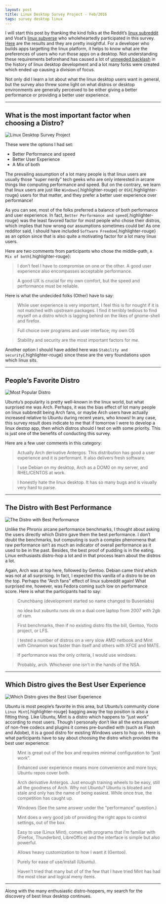 ```yaml
---
layout: post
title: Linux Desktop Survey Project - Feb/2016
tags: survey desktop linux
---
```


I will start this post by thanking the kind folks at the Reddit’s [linux subreddit](https://www.reddit.com/r/linux) and Voat’s [linux subverse](https://www.voat.co/v/linux) who wholeheartedly participated in this survey. [Here](http://lws-rmsreturns.rhcloud.com/limesurvey/index.php/statistics_user/action/surveyid/556933/language/en) are the results and they are pretty insightful. For a developer who builds apps targetting the linux platform, it helps to know what are the preferences of users who run those apps on a desktop. Not understanding these requirements beforehand has caused a lot of [unneeded backlash](https://en.wikipedia.org/wiki/Unity_%28user_interface%29) in the history of linux desktop development and a lot many forks were created which ended up causing a division of focus.<!--more-->

Not only did I learn a lot about what the linux desktop users want in general, but the survey also threw some light on what distros or desktop environments are generally perceived to be either giving a better performance or providing a better user experience.

------------------------------------------------------------------------

What is the most important factor when choosing a Distro?
---------------------------------------------------------

![Linux Desktop Survey Project](http://lws-rmsreturns.rhcloud.com/limesurvey/tmp/ec2d620c7c97d4d351ad3553d3dc4161.png)

These were the options I had set:

-   Better Performance and speed
-   Better User Experience
-   A Mix of both

The prevailing assumption of a lot many people is that linux users are usually those “super nerdy” tech geeks who are only interested in arcane things like computing performance and speed. But on the contrary, we learn that linux users are just like `Windows`{.highlighter-rouge} or `OSX`{.highlighter-rouge} users for that matter, and they prefer a better user experience over performance!

As you can see, most of the folks preferred a balance of both performance and user experience. In fact, `Better Performance and speed`{.highlighter-rouge} was the least favored factor for most people who chose their distros, which implies that how wrong our assumptions sometimes could be! As one redditor said, I should have included `Software Freedom`{.highlighter-rouge} as an option since that is also quite a motivating factor for a lot many linux users.

Here are two comments from participants who chose the middle-path, `A Mix of both`{.highlighter-rouge}:

> I don’t feel I have to compromise on one or the other. A good user experience also encompasses acceptable performance.

> A good UX is crucial for my own comfort, but the speed and performance must be reliable.

Here is what the undecided folks (Other) have to say:

> While user experience is very important, I feel this is for nought if it is not matched with upstream packages. I find it terribly tedious to find myself on a distro which is lagging behind on the likes of gnome-shell and firefox.

> Full choice over programs and user interface; my own OS

> Stability and security are the most important factors for me.

Another option I should have added here was `Stability and security`{.highlighter-rouge} since these are the very foundations upon which linux sits.

------------------------------------------------------------------------

People’s Favorite Distro
------------------------

![Most Popular Distro](http://lws-rmsreturns.rhcloud.com/limesurvey/tmp/dfdd05e767cc742c456552f065121e8c.png)

Ubuntu’s popularity is pretty well-known in the linux world, but what surprised me was Arch. Perhaps, it was the bias effect of lot many people on linux subbredit being Arch fans, or maybe Arch users have actually increased relative to Ubuntu during recent years, who knows! In any case, this survey result does indicate to me that if tomorrow I were to develop a linux destop app, then which distros should I test on with some priority. This is just one of the benefits of conducting this survey.

Here are a few user comments in this category:

> Actually Arch derivative Antergos. This distribution has good a user experience and it is performant. It also delivers fresh software.

> I use Debian on my desktop, Arch as a DOM0 on my server, and RHEL/CENTOS at work.

> I honestly hate the linux desktop. It has so many bugs and is visually very hard to parse.

------------------------------------------------------------------------

The Distro with Best Performance
--------------------------------

![The Distro with Best Performance](http://lws-rmsreturns.rhcloud.com/limesurvey/tmp/2784dfd5801a114e64e2de0393a8d1e9.png)

Unlike the Phronix arcane performance benchmarks, I thought about asking the users directly which Distro gave them the best performance. I don’t doubt the benchmarks, but computing is such a complex phenomena that raw performance isn’t as much an indicator of overall performance as it used to be in the past. Besides, the best proof of pudding is in the eating. Linux enthusiasts distro-hop a lot and in that process learn about the distros a lot.

Again, Arch was at top here, followed by Gentoo. Debian came third which was not at all surprising. In fact, I expected this vanilla of a distro to be on the top. Perhaps the “Arch fans” effect of linux subreddit again! What surprised me, however, was Fedora coming such low on performance score. Here is what the participants had to say:

> Crunchbang (development started so name changed to Busenlabs)

> no idea but xubuntu runs ok on a dual core laptop from 2007 with 2gb of ram.

> First benchmarks, then if no existing distro fits the bill, Gentoo, Yocto project, or LFS.

> I tested a number of distros on a very slow AMD netbook and Mint with Cinnamon was faster than itself and others with XFCE and MATE.

> If performance was the only criteria, I would use windows.

> Probably, arch. Whichever one isn’t in the hands of the NSA.

------------------------------------------------------------------------

Which Distro gives the Best User Experience
-------------------------------------------

![Which Distro gives the Best User Experience](http://lws-rmsreturns.rhcloud.com/limesurvey/tmp/43ddb58e40e9ececf0e0ed58c106e182.png)

Ubuntu is most people’s favorite in this area, but Ubuntu’s community clone `Linux Mint`{.highlighter-rouge} bagging away the top position is also a fitting thing. Like Ubuntu, Mint is a distro which happens to “just work” according to most users. Though I personally don’t like all the extra amount of non-free codecs and plugins it comes pre-bundled with (such as Flash and Adobe), it is a good distro for existing Windows users to hop on. Here is what participants have to say about choosing the distro which provides the best user experience:

> Mint is great out of the box and requires minimal configuration to “just work”.

> Enhanced user experience means more convenience and more toys; Ubuntu repos cover both.

> Arch derivative Antergos. Just enough training wheels to be easy, still all the goodness of Arch. Why not Ubuntu? Ubuntu is bloated and stale and only has the name of being easiest. While once true, the competition has caught up.

> Windows (See the same answer under the “performance” question.)

> Mint does a very good job of providing the right apps to control settings, out of the box.

> Easy to use (Linux Mint), comes with programs that I’m familiar with (Firefox, Thunderbird, LibreOffice) and the interface is simple but also powerful.

> Allows heavy customization to how I want it (Gentoo).

> Purely for ease of use/install (Ubuntu).

> Haven’t tried that many but of of the few that I have tried Mint has had the most clear and logical meny items.

------------------------------------------------------------------------

Along with the many enthusiastic distro-hoppers, my search for the discovery of best linux desktop continues.
